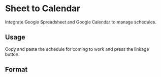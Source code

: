 # Sheet to Calendar
Integrate Google Spreadsheet and Google Calendar to manage schedules.

## Usage
Copy and paste the schedule for coming to work and press the linkage button.

## Format